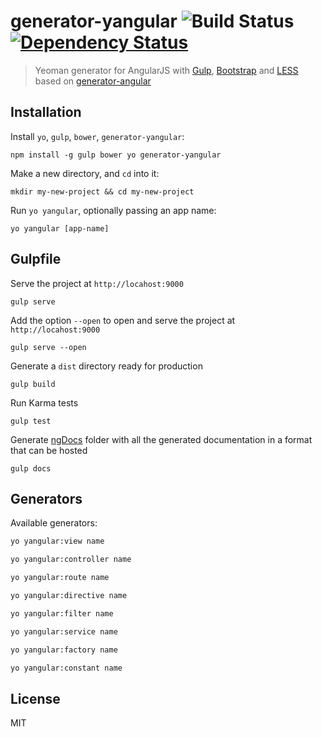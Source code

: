 # generator-yangular ![Build Status](https://travis-ci.org/loetjvr/generator-yangular.svg?branch=master) [![Dependency Status](https://david-dm.org/loetjvr/generator-yangular.svg)](https://david-dm.org/loetjvr/generator-yangular.svg)

> Yeoman generator for AngularJS with [Gulp](http://gulpjs.com/), [Bootstrap](http://getbootstrap.com) and [LESS](http://lesscss.org/)
> based on [generator-angular](https://github.com/yeoman/generator-angular)

## Installation

Install `yo`, `gulp`, `bower`, `generator-yangular`:
```
npm install -g gulp bower yo generator-yangular
```

Make a new directory, and `cd` into it:
```
mkdir my-new-project && cd my-new-project
```

Run `yo yangular`, optionally passing an app name:
```
yo yangular [app-name]
```

## Gulpfile
Serve the project at `http://locahost:9000`
```
gulp serve
```
Add the option `--open` to open and serve the project at `http://locahost:9000`
```
gulp serve --open
```
Generate a `dist` directory ready for production
```
gulp build
```
Run Karma tests
```
gulp test
```
Generate [ngDocs](https://github.com/angular/angular.js/wiki/Writing-AngularJS-Documentation) folder with all the generated documentation in a format that can be hosted
```
gulp docs
```

## Generators

Available generators:
```bash
yo yangular:view name
```

```bash
yo yangular:controller name
```

```bash
yo yangular:route name
```

```bash
yo yangular:directive name
```

```bash
yo yangular:filter name
```

```bash
yo yangular:service name
```

```bash
yo yangular:factory name
```

```bash
yo yangular:constant name
```

## License

MIT
